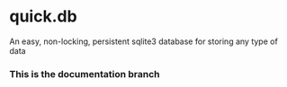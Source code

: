 # quick.db
An easy, non-locking, persistent sqlite3 database for storing any type of data

### This is the documentation branch
